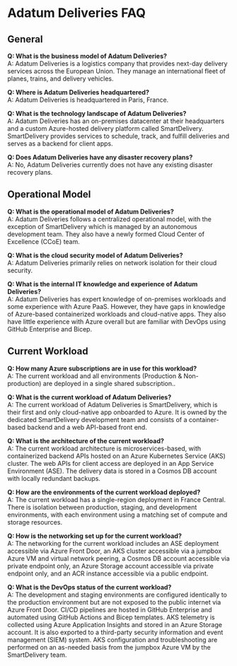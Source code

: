 # Adatum Deliveries FAQ

## General

**Q: What is the business model of Adatum Deliveries?**  
A: Adatum Deliveries is a logistics company that provides next-day delivery services across the European Union. They manage an international fleet of planes, trains, and delivery vehicles.

**Q: Where is Adatum Deliveries headquartered?**  
A: Adatum Deliveries is headquartered in Paris, France.

**Q: What is the technology landscape of Adatum Deliveries?**  
A: Adatum Deliveries has an on-premises datacenter at their headquarters and a custom Azure-hosted delivery platform called SmartDelivery. SmartDelivery provides services to schedule, track, and fulfill deliveries and serves as a backend for client apps.

**Q: Does Adatum Deliveries have any disaster recovery plans?**  
A: No, Adatum Deliveries currently does not have any existing disaster recovery plans.

## Operational Model

**Q: What is the operational model of Adatum Deliveries?**  
A: Adatum Deliveries follows a centralized operational model, with the exception of SmartDelivery which is managed by an autonomous development team. They also have a newly formed Cloud Center of Excellence (CCoE) team.

**Q: What is the cloud security model of Adatum Deliveries?**  
A: Adatum Deliveries primarily relies on network isolation for their cloud security.

**Q: What is the internal IT knowledge and experience of Adatum Deliveries?**  
A: Adatum Deliveries has expert knowledge of on-premises workloads and some experience with Azure PaaS. However, they have gaps in knowledge of Azure-based containerized workloads and cloud-native apps. They also have little experience with Azure overall but are familiar with DevOps using GitHub Enterprise and Bicep.

## Current Workload

**Q: How many Azure subscriptions are in use for this workload?**  
A: The current workload and all environments (Production & Non-production) are deployed in a single shared subscription..

**Q: What is the current workload of Adatum Deliveries?**  
A: The current workload of Adatum Deliveries is SmartDelivery, which is their first and only cloud-native app onboarded to Azure. It is owned by the dedicated SmartDelivery development team and consists of a container-based backend and a web API-based front end.

**Q: What is the architecture of the current workload?**  
A: The current workload architecture is microservices-based, with containerized backend APIs hosted on an Azure Kubernetes Service (AKS) cluster. The web APIs for client access are deployed in an App Service Environment (ASE). The delivery data is stored in a Cosmos DB account with locally redundant backups.

**Q: How are the environments of the current workload deployed?**  
A: The current workload has a single-region deployment in France Central. There is isolation between production, staging, and development environments, with each environment using a matching set of compute and storage resources.

**Q: How is the networking set up for the current workload?**  
A: The networking for the current workload includes an ASE deployment accessible via Azure Front Door, an AKS cluster accessible via a jumpbox Azure VM and virtual network peering, a Cosmos DB account accessible via private endpoint only, an Azure Storage account accessible via private endpoint only, and an ACR instance accessible via a public endpoint.

**Q: What is the DevOps status of the current workload?**  
A: The development and staging environments are configured identically to the production environment but are not exposed to the public internet via Azure Front Door. CI/CD pipelines are hosted in GitHub Enterprise and automated using GitHub Actions and Bicep templates. AKS telemetry is collected using Azure Application Insights and stored in an Azure Storage account. It is also exported to a third-party security information and event management (SIEM) system. AKS configuration and troubleshooting are performed on an as-needed basis from the jumpbox Azure VM by the SmartDelivery team.
